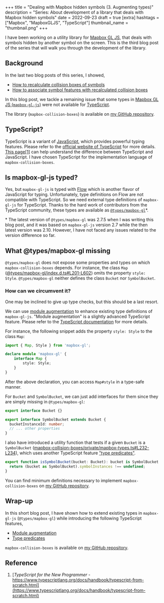 +++
title = "Dealing with Mapbox hidden symbols (3. Augmenting types)"
description = "Series: About development of a library that deals with Mapbox hidden symbols"
date = 2022-09-23
draft = true
[extra]
hashtags = ["Mapbox", "MapboxGLJS", "TypeScript"]
thumbnail_name = "thumbnail.png"
+++

I have been working on a utility library for [Mapbox GL JS](https://docs.mapbox.com/mapbox-gl-js/guides/), that deals with symbols hidden by another symbol on the screen.
This is the third blog post of the series that will walk you through the development of the library.

<!-- more -->

## Background

In the last two blog posts of this series, I showed,
- [How to recalculate collision boxes of symbols](../0009-mapbox-collision-boxes/)
- [How to associate symbol features with recalculated collision boxes](../0010-mapbox-collision-boxes/)

In this blog post, we tackle a remaining issue that some types in [Mapbox GL JS (`mapbox-gl-js`)](https://docs.mapbox.com/mapbox-gl-js/guides/) were not available for [TypeScript](https://www.typescriptlang.org).

The library (`mapbox-collision-boxes`) is available on [my GitHub repository](https://github.com/codemonger-io/mapbox-collision-boxes).

## TypeScript?

TypeScript is a variant of [JavaScript](https://developer.mozilla.org/en-US/docs/Web/JavaScript), which provides powerful typing features.
Please refer to the [official website of TypeScript](https://www.typescriptlang.org) for more details.
[This page](https://www.typescriptlang.org/docs/handbook/typescript-from-scratch.html)[\[1\]](#Reference) can help understand the difference between TypeScript and JavaScript.
I have chosen TypeScript for the implementation language of `mapbox-collision-boxes`.

## Is mapbox-gl-js typed?

Yes, but `mapbox-gl-js` is typed with [Flow](https://flow.org) which is another flavor of JavaScript for typing.
Unfortunately, type definitions on Flow are not compatible with TypeScript.
So we need external type definitions of `mapbox-gl-js` for TypeScript.
Thanks to the hard work of contributors from the TypeScript community, these types are available as [`@types/mapbox-gl`](https://www.npmjs.com/package/@types/mapbox-gl)\*.

\* The latest version of `@types/mapbox-gl` was 2.7.5 when I was writing this blog post, and it was based on `mapbox-gl-js` version 2.7 while the then latest version was 2.10.
However, I have not faced any issues related to the version difference so far.

## What @types/mapbox-gl missing

`@types/mapbox-gl` does not expose some properties and types on which `mapbox-collision-boxes` depends.
For instance, the class `Map` ([@types/mapbox-gl/index.d.ts#L201-L602](https://github.com/DefinitelyTyped/DefinitelyTyped/blob/482d94eee7b27c478034e188bbeb64e2f995bbd8/types/mapbox-gl/index.d.ts#L201-L602)) omits the property `style: Style`.
`@types/mapbox-gl` neither defines the class `Bucket` nor `SymbolBucket`.

### How can we circumvent it?

One may be inclined to give up type checks, but this should be a last resort.

We can use [module augmentation](https://www.typescriptlang.org/docs/handbook/declaration-merging.html#module-augmentation) to enhance existing type definitions of `mapbox-gl-js`.
"Module augmentation" is a slightly advanced TypeScript feature.
Please refer to the [TypeScript documentation](https://www.typescriptlang.org/docs/handbook/declaration-merging.html#module-augmentation) for more details.

For instance, the following snippet adds the property `style: Style` to the class `Map`:
```ts
import { Map, Style } from 'mapbox-gl';

declare module 'mapbox-gl' {
    interface Map {
        style: Style;
    }
}
```

After the above declaration, you can access `Map#style` in a type-safe manner.

For `Bucket` and `SymbolBucket`, we can just add interfaces for them since they are simply missing in `@types/mapbox-gl`:
```ts
export interface Bucket {}

export interface SymbolBucket extends Bucket {
  bucketInstanceId: number;
  // ... other properties
}
```

I also have introduced a utility function that tests if a given `Bucket` is a `SymbolBucket` ([mapbox-collision-boxes/private/mapbox-types.ts#L232-L234](https://github.com/codemonger-io/mapbox-collision-boxes/blob/b48e39231ef328815ef9ad276fd230de2ccfcaab/src/private/mapbox-types.ts#L232-L234)), which uses another TypeScript feature ["type predicates"](https://www.typescriptlang.org/docs/handbook/2/narrowing.html#using-type-predicates).
```ts
export function isSymbolBucket(bucket: Bucket): bucket is SymbolBucket {
  return (bucket as SymbolBucket).symbolInstances !== undefined;
}
```

You can find minimum definitions necessary to implement `mapbox-collision-boxes` on [my GitHub repository](https://github.com/codemonger-io/mapbox-collision-boxes/blob/db7812e7c874df1f59ea6264e027ac0eeeb95875/src/private/mapbox-types.ts).

## Wrap-up

In this short blog post, I have shown how to extend existing types in `mapbox-gl-js` (`@types/mapbox-gl`) while introducing the following TypeScript features,
- [Module augmentation](https://www.typescriptlang.org/docs/handbook/declaration-merging.html#module-augmentation)
- [Type predicates](https://www.typescriptlang.org/docs/handbook/2/narrowing.html#using-type-predicates)

`mapbox-collision-boxes` is available on [my GitHub repository](https://github.com/codemonger-io/mapbox-collision-boxes).

## Reference

1. [_TypeScript for the New Programmer_ - https://www.typescriptlang.org/docs/handbook/typescript-from-scratch.html](https://www.typescriptlang.org/docs/handbook/typescript-from-scratch.html)